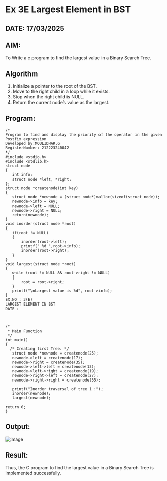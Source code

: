 # Ex 3E Largest Element in BST
## DATE: 17/03/2025
## AIM:
To Write a c program to find the largest value in a Binary Search Tree.

## Algorithm
1. Initialize a pointer to the root of the BST. 
2. Move to the right child in a loop while it exists. 
3. Stop when the right child is NULL. 
4. Return the current node’s value as the largest.

## Program:
```
/*
Program to find and display the priority of the operator in the given Postfix expression
Developed by:MOULIDHAR.G
RegisterNumber: 212223240042
*/
#include <stdio.h> 
#include <stdlib.h> 
struct node 
{ 
   int info; 
   struct node *left, *right; 
}; 
struct node *createnode(int key) 
{ 
   struct node *newnode = (struct node*)malloc(sizeof(struct node)); 
   newnode->info = key; 
   newnode->left = NULL; 
   newnode->right = NULL; 
   return(newnode); 
} 
void inorder(struct node *root) 
{ 
   if(root != NULL) 
   { 
       inorder(root->left); 
       printf(" %d ",root->info); 
       inorder(root->right); 
   } 
} 
void largest(struct node *root) 
{ 
   while (root != NULL && root->right != NULL) 
   { 
       root = root->right; 
   } 
   printf("\nLargest value is %d", root->info); 
} 
EX.NO : 3(E) 
LARGEST ELEMENT IN BST 
DATE : 
  
  
 
/* 
 * Main Function 
 */ 
int main() 
{ 
  /* Creating first Tree. */ 
   struct node *newnode = createnode(25); 
   newnode->left = createnode(17); 
   newnode->right = createnode(35); 
   newnode->left->left = createnode(13); 
   newnode->left->right = createnode(19); 
   newnode->right->left = createnode(27); 
   newnode->right->right = createnode(55); 
    
   printf("Inorder traversal of tree 1 :"); 
   inorder(newnode); 
   largest(newnode); 
    
return 0; 
}
```

## Output:

![image](https://github.com/user-attachments/assets/cce50287-ff96-4495-bcb5-0b47bbd5cb5e)


## Result:

Thus, the C program to find the largest value in a Binary Search Tree is implemented successfully.
